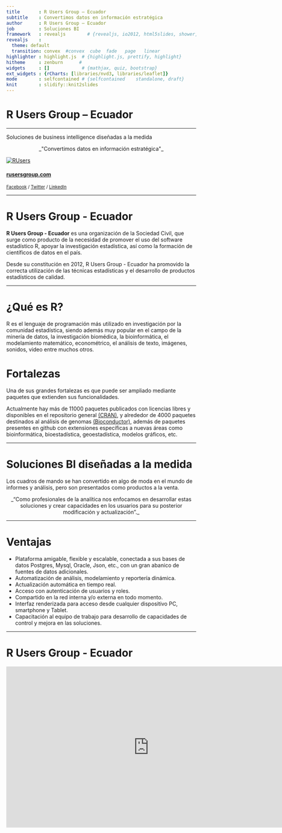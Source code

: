 ```yaml
---
title       : R Users Group – Ecuador
subtitle    : Convertimos datos en información estratégica
author      : R Users Group – Ecuador
job         : Soluciones BI
framework   : revealjs        # {revealjs, io2012, html5slides, shower, dzslides, ...}
revealjs    :
  theme: default
  transition: convex  #convex  cube  fade   page   linear
highlighter : highlight.js  # {highlight.js, prettify, highlight}
hitheme     : zenburn      # 
widgets     : []            # {mathjax, quiz, bootstrap}
ext_widgets : {rCharts: [libraries/nvd3, libraries/leaflet]}
mode        : selfcontained # {selfcontained    standalone, draft}
knit        : slidify::knit2slides
---
```


<link href="https://fonts.googleapis.com/css?family=Open+Sans" rel="stylesheet">

<!-- font-family: 'Permanent Marker', cursive; -->
<!-- font-family: 'Open Sans', sans-serif; -->

<style>
.reveal h1 {
    font-size: 2em;
    // color: #0000b3;
    padding-bottom: 10px;
    font-family: 'Permanent Marker', Impact, sans-serif;
}

.reveal h2 {
    font-size: 1.5em;
    //color: #fff7e6;
    padding-bottom: 10px;
    font-family: 'Permanent Marker', Impact, sans-serif;
}


.reveal p, .reveal em {
    padding-bottom: 10px;
    width: 960px;
    font-family: 'Open Sans', Verdana, sans-serif;
}

.reveal p {
    font-size: .75em;
}

.reveal small {
    width: 500px;
}

.reveal .slides {
    text-align: left;
}

.reveal .roll {
    vertical-align: text-bottom;
}

code {
    color: red;
}

.reveal pre code { 
     height: 250px;
}

</style>



# R Users Group – Ecuador
---------------------

Soluciones de business intelligence diseñadas a la medida

<center>
_"Convertimos datos en información estratégica"_
</center>  

[![RUsers](http://rusersgroup.com/img/final5x5.png)](https://www.facebook.com/Rusersgroup)

#### [rusersgroup.com](http://rusersgroup.com/)  

<small> [Facebook](https://www.facebook.com/Rusersgroup/) / [Twitter](https://twitter.com/rusersgroup) / [LinkedIn](https://www.linkedin.com/company/24979492/) </small>  


---  

# R Users Group - Ecuador

__R Users Group - Ecuador__ es una organización de la Sociedad Civil, que surge como producto de la necesidad de promover el uso del software estadístico R, apoyar la investigación estadística, así como la formación de científicos de datos en el país.

Desde su constitución en 2012, R Users Group - Ecuador ha promovido la correcta utilización de las técnicas estadísticas y el desarrollo de productos estadísticos de calidad.

--- 

# ¿Qué es R?

R es el lenguaje de programación más utilizado en investigación por la comunidad estadística, siendo además muy popular en el campo de la minería de datos, la investigación biomédica, la bioinformática, el modelamiento matemático, econométrico, el análisis de texto, imágenes, sonidos, video entre muchos otros.


# Fortalezas

Una de sus grandes fortalezas es que puede ser ampliado mediante paquetes que extienden sus funcionalidades. 

Actualmente hay más de 11000 paquetes publicados con licencias libres y disponibles en el repositorio general [(CRAN)](https://cloud.r-project.org/), y alrededor de 4000 paquetes destinados al análisis de genomas [(Bioconductor)](https://bioconductor.org/packages/3.5/BiocViews.html#___Software), además de paquetes presentes en github con extensiones específicas a nuevas áreas como bioinformática, bioestadística, geoestadística, modelos gráficos, etc.


--- 

# Soluciones BI diseñadas a la medida

Los cuadros de mando se han convertido en algo de moda en el mundo de informes y análisis, pero son presentados como productos a la venta.

<center>
_“Como profesionales de la analítica nos enfocamos en desarrollar estas soluciones y crear capacidades en los usuarios para su posterior modificación y actualización”._
</center>


--- 

# Ventajas

* Plataforma amigable, flexible y escalable, conectada a sus bases de datos Postgres, Mysql, Oracle, Json, etc., con un gran abanico de fuentes de datos adicionales.
*	Automatización de análisis, modelamiento y reportería dinámica.
*	Actualización automática en tiempo real.
*	Acceso con autenticación de usuarios y roles.
*	Compartido en la red interna y/o externa en todo momento.
*	Interfaz renderizada para acceso desde cualquier dispositivo PC, smartphone y Tablet.
*	Capacitación al equipo de trabajo para desarrollo de capacidades de control y mejora en las soluciones.


--- 

# R Users Group - Ecuador


<center><iframe width="756" height="427" src="https://www.youtube.com/embed/wxKZn4Kt2WU?rel=0&showinfo=0&controls=0" frameborder="0" allowfullscreen></iframe></center>

